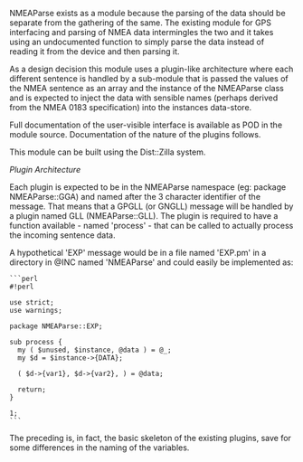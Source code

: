 NMEAParse exists as a module because the parsing of the data should be
separate from the gathering of the same. The existing module for GPS interfacing
and parsing of NMEA data intermingles the two and it takes using an
undocumented function to simply parse the data instead of reading it from the
device and then parsing it.

As a design decision this module uses a plugin-like architecture where each
different sentence is handled by a sub-module that is passed the values of the
NMEA sentence as an array and the instance of the NMEAParse class and is
expected to inject the data with sensible names (perhaps derived from the NMEA
0183 specification) into the instances data-store.

Full documentation of the user-visible interface is available as POD in the
module source. Documentation of the nature of the plugins follows.

This module can be built using the Dist::Zilla system.

_Plugin_ _Architecture_

Each plugin is expected to be in the NMEAParse namespace (eg:
package NMEAParse::GGA) and named after the 3 character identifier of the
message. That means that a GPGLL (or GNGLL) message will be handled by a
plugin named GLL (NMEAParse::GLL). The plugin is required to have a function
available - named 'process' - that can be called to actually process the incoming
sentence data.

A hypothetical 'EXP' message would be in a file named 'EXP.pm' in a directory
in @INC named 'NMEAParse' and could easily be implemented as:

    ```perl
    #!perl
    
    use strict;
    use warnings;
    
    package NMEAParse::EXP;
    
    sub process {
      my ( $unused, $instance, @data ) = @_;
      my $d = $instance->{DATA};
      
      ( $d->{var1}, $d->{var2}, ) = @data;
      
      return;
    }

    1;
    ```
	
The preceding is, in fact, the basic skeleton of the existing plugins, save for
some differences in the naming of the variables.
